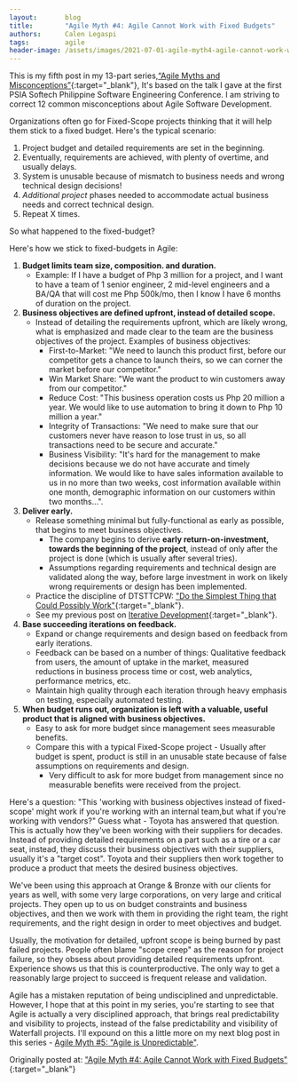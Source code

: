 ```yaml
---
layout:       blog
title:        "Agile Myth #4: Agile Cannot Work with Fixed Budgets"
authors:      Calen Legaspi
tags:         agile
header-image: /assets/images/2021-07-01-agile-myth4-agile-cannot-work-with-fixed-budgets/Agile-Myth4.png
---
```

This is my fifth post in my 13-part series,[“Agile Myths and Misconceptions”](/blogs/2021/05/agile-myths-and-misconceptions){:target="_blank"}, It's based on the talk I gave at the first PSIA Softech Philippine Software Engineering Conference. I am striving to correct 12 common misconceptions about Agile Software Development.

Organizations often go for Fixed-Scope projects thinking that it will help them stick to a fixed budget. Here's the typical scenario:

1. Project budget and detailed requirements are set in the beginning.
2. Eventually, requirements are achieved, with plenty of overtime, and usually delays.
3. System is unusable because of mismatch to business needs and wrong technical design decisions!
4. *Additional project* phases needed to accommodate actual business needs and correct technical design.
5. Repeat X times.

So what happened to the fixed-budget?

Here's how we stick to fixed-budgets in Agile:

1. **Budget limits team size, composition. and duration.**
    - Example:  If I have a budget of Php 3 million for a project, and I want to have a team of 1 senior engineer, 2 mid-level engineers and a BA/QA that will cost me Php 500k/mo, then I know I have 6 months of duration on the project.
2. **Business objectives are defined upfront, instead of detailed scope.**
    - Instead of detailing the requirements upfront, which are likely wrong, what is emphasized and made clear to the team are the business objectives of the project. Examples of business objectives:
        - First-to-Market: "We need to launch this product first, before our competitor gets a chance to launch theirs, so we can corner the market before our competitor."
        - Win Market Share: "We want the product to win customers away from our competitor."
        - Reduce Cost: "This business operation costs us Php 20 million a year. We would like to use automation to bring it down to Php 10 million a year."
        - Integrity of Transactions: "We need to make sure that our customers never have reason to lose trust in us, so all transactions need to be secure and accurate."
        - Business Visibility: "It's hard for the management to make decisions because we do not have accurate and timely information. We would like to have sales information available to us in no more than two weeks, cost information available within one month, demographic information on our customers within two months...".
3. **Deliver early.**
    - Release something minimal but fully-functional as early as possible, that begins to meet business objectives.
        - The company begins to derive **early return-on-investment, towards the beginning of the project**, instead of only after the project is done (which is usually after several tries).
        - Assumptions regarding requirements and technical design are validated along the way, before large investment in work on likely wrong requirements or design has been implemented.
    - Practice the discipline of DTSTTCPW: ["Do the Simplest Thing that Could Possibly Work"](https://ronjeffries.com/xprog/Practices/PracSimplest.html){:target="_blank"}.
    - See my previous post on [Iterative Development](/blogs/2021/06/agile-myth3-agile-is-short-milestones){:target="_blank"}.
4. **Base succeeding iterations on feedback.**
    - Expand or change requirements and design based on feedback from early iterations. 
    - Feedback can be based on a number of things: Qualitative feedback from users, the amount of uptake in the market, measured reductions in business process time or cost, web analytics, performance metrics, etc.
    - Maintain high quality through each iteration through heavy emphasis on testing, especially automated testing.
5. **When budget runs out, organization is left with a valuable, useful product that is aligned with business objectives.**
    - Easy to ask for more budget since management sees measurable benefits.
    - Compare this with a typical Fixed-Scope project - Usually after budget is spent, product is still in an unusable state because of false assumptions on requirements and design.
        - Very difficult to ask for more budget from management since no measurable benefits were received from the project.

Here's a question: "This 'working with business objectives instead of fixed-scope' might work if you're working with an internal team,but what if you're working with vendors?" Guess what - Toyota has answered that question. This is actually how they've been working with their suppliers for decades. Instead of providing detailed requirements on a part such as a tire or a car seat, instead, they discuss their business objectives with their suppliers, usually it's a "target cost". Toyota and their suppliers then work together to produce a product that meets the desired business objectives.

We've been using this approach at Orange & Bronze with our clients for years as well, with some very large corporations, on very large and critical projects. They open up to us on budget constraints and business objectives, and then we work with them in providing the right team, the right requirements, and the right design in order to meet objectives and budget.

Usually, the motivation for detailed, upfront scope is being burned by past failed projects. People often blame "scope creep" as the reason for project failure, so they obsess about providing detailed requirements upfront. Experience shows us that this is counterproductive. The only way to get a reasonably large project to succeed is frequent release and validation.

Agile has a mistaken reputation of being undisciplined and unpredictable. However, I hope that at this point in my series, you're starting to see that Agile is actually a very disciplined approach, that brings real predictability and visibility to projects, instead of the false predictability and visibility of Waterfall projects. I'll expound on this a little more on my next blog post in this series - [Agile Myth #5: "Agile is Unpredictable"](/blogs/2021/07/agile-myth5-agile-is-unpredictable).
        
Originally posted at: ["Agile Myth #4: Agile Cannot Work with Fixed Budgets"](http://calenlegaspi.blogspot.com/2014/07/agile-myth-4-agile-cannot-work-with.html){:target="_blank"}
